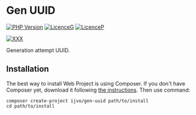# Gen UUID

[![PHP Version](https://img.shields.io/packagist/php-v/ijvo/gen-uuid?style=flat-square)](https://packagist.org/packages/ijvo/gen-uuid)
[![LicenceG](https://img.shields.io/github/license/IJVo/gen-uuid?style=flat-square)](https://packagist.org/packages/ijvo/gen-uuid)
[![LicenceP](https://img.shields.io/packagist/l/ijvo/gen-uuid?style=flat-square)](https://packagist.org/packages/ijvo/gen-uuid)

[![XXX     ](URL    )](https://packagist.org/packages/ijvo/gen-uuid)




Generation attempt UUID.

Installation
------------

The best way to install Web Project is using Composer. If you don't have Composer yet,
download it following [the instructions](https://doc.nette.org/composer). Then use command:

	composer create-project ijvo/gen-uuid path/to/install
	cd path/to/install

